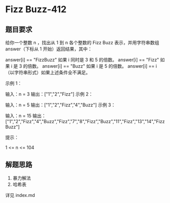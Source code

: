 # Fizz Buzz-412

## 题目要求

给你一个整数 n ，找出从 1 到 n 各个整数的 Fizz Buzz 表示，并用字符串数组 answer（下标从 1 开始）返回结果，其中：

answer[i] == "FizzBuzz" 如果 i 同时是 3 和 5 的倍数。
answer[i] == "Fizz" 如果 i 是 3 的倍数。
answer[i] == "Buzz" 如果 i 是 5 的倍数。
answer[i] == i （以字符串形式）如果上述条件全不满足。

示例 1：

输入：n = 3
输出：["1","2","Fizz"]
示例 2：

输入：n = 5
输出：["1","2","Fizz","4","Buzz"]
示例 3：

输入：n = 15
输出：["1","2","Fizz","4","Buzz","Fizz","7","8","Fizz","Buzz","11","Fizz","13","14","FizzBuzz"]

提示：

1 <= n <= 104

## 解题思路

1. 暴力解法
2. 哈希表

详见 index.md
